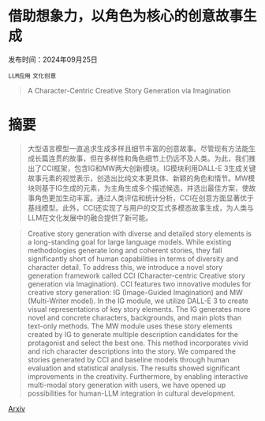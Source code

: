 # 借助想象力，以角色为核心的创意故事生成

发布时间：2024年09月25日

`LLM应用` `文化创意`

> A Character-Centric Creative Story Generation via Imagination

# 摘要

> 大型语言模型一直追求生成多样且细节丰富的创意故事。尽管现有方法能生成长篇连贯的故事，但在多样性和角色细节上仍远不及人类。为此，我们推出了CCI框架，包含IG和MW两大创新模块。IG模块利用DALL-E 3生成关键故事元素的视觉表示，创造出比纯文本更具体、新颖的角色和情节。MW模块则基于IG生成的元素，为主角生成多个描述候选，并选出最佳方案，使故事角色更加生动丰富。通过人类评估和统计分析，CCI在创意方面显著优于基线模型。此外，CCI还实现了与用户的交互式多模态故事生成，为人类与LLM在文化发展中的融合提供了新可能。

> Creative story generation with diverse and detailed story elements is a long-standing goal for large language models. While existing methodologies generate long and coherent stories, they fall significantly short of human capabilities in terms of diversity and character detail. To address this, we introduce a novel story generation framework called CCI (Character-centric Creative story generation via Imagination). CCI features two innovative modules for creative story generation: IG (Image-Guided Imagination) and MW (Multi-Writer model). In the IG module, we utilize DALL-E 3 to create visual representations of key story elements. The IG generates more novel and concrete characters, backgrounds, and main plots than text-only methods. The MW module uses these story elements created by IG to generate multiple description candidates for the protagonist and select the best one. This method incorporates vivid and rich character descriptions into the story. We compared the stories generated by CCI and baseline models through human evaluation and statistical analysis. The results showed significant improvements in the creativity. Furthermore, by enabling interactive multi-modal story generation with users, we have opened up possibilities for human-LLM integration in cultural development.

[Arxiv](https://arxiv.org/abs/2409.16667)